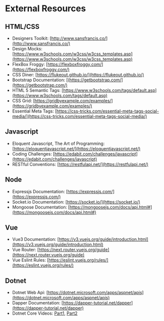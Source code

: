 # External Resources

## HTML/CSS 
- Designers Toolkit: [http://www.sansfrancis.co/](http://www.sansfrancis.co/)
- Design Mocks: [https://www.w3schools.com/w3css/w3css_templates.asp](https://www.w3schools.com/w3css/w3css_templates.asp)
- FlexBox Froggy: [https://flexboxfroggy.com/](https://flexboxfroggy.com/)
- CSS Diner: [https://flukeout.github.io/](https://flukeout.github.io/)
- Bootstrap Documentation: [(https://getbootstrap.com/](https://getbootstrap.com/)
- HTML 5 Semantic Tags: [https://www.w3schools.com/tags/default.asp](https://www.w3schools.com/tags/default.asp)
- CSS Grid: [https://gridbyexample.com/examples/](https://gridbyexample.com/examples/)
- Essential Meta Tags: [https://css-tricks.com/essential-meta-tags-social-media/](https://css-tricks.com/essential-meta-tags-social-media/)

## Javascript 
- Eloquent Javascript, The Art of Programming: [https://eloquentjavascript.net/](https://eloquentjavascript.net/)
- Coding Challenges: [https://edabit.com/challenges/javascript](https://edabit.com/challenges/javascript)
- RESTful Conventions: [https://restfulapi.net/](https://restfulapi.net/)

## Node 
- Expressjs Documentation: [https://expressjs.com/](https://expressjs.com/)
- Socket.io Documentation: [https://socket.io/](https://socket.io/)
- Mongoose Documentation: [https://mongoosejs.com/docs/api.html#](https://mongoosejs.com/docs/api.html#)

## Vue 
- Vue3 Documentation: [https://v3.vuejs.org/guide/introduction.html](https://v3.vuejs.org/guide/introduction.html)
- Vue Router: [https://next.router.vuejs.org/guide](https://next.router.vuejs.org/guide)
- Vue Eslint Rules: [https://eslint.vuejs.org/rules/](https://eslint.vuejs.org/rules/)

## Dotnet 
- Dotnet Web Api: [https://dotnet.microsoft.com/apps/aspnet/apis](https://dotnet.microsoft.com/apps/aspnet/apis)
- Dapper Documentation: [https://dapper-tutorial.net/dapper](https://dapper-tutorial.net/dapper)
- Dotnet Core Videos: [Part1](https://www.youtube.com/playlist?list=PLrtLYNTf3GQmL8jmzN2hYFMLn0aEEtGsG), [Part2](https://www.youtube.com/playlist?list=PLrtLYNTf3GQlquKLkvWQbgIOoA3-hv_ej)